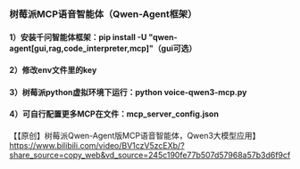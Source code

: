 ### 树莓派MCP语音智能体（Qwen-Agent框架）
#### 1）安装千问智能体框架：pip install -U "qwen-agent[gui,rag,code_interpreter,mcp]"（gui可选）
#### 2）修改env文件里的key
#### 3）树莓派python虚拟环境下运行：python voice-qwen3-mcp.py
#### 4）可自行配置更多MCP在文件：mcp_server_config.json

【【原创】树莓派Qwen-Agent版MCP语音智能体，Qwen3大模型应用】 https://www.bilibili.com/video/BV1czV5zcEXb/?share_source=copy_web&vd_source=245c190fe77b507d57968a57b3d6f9cf

